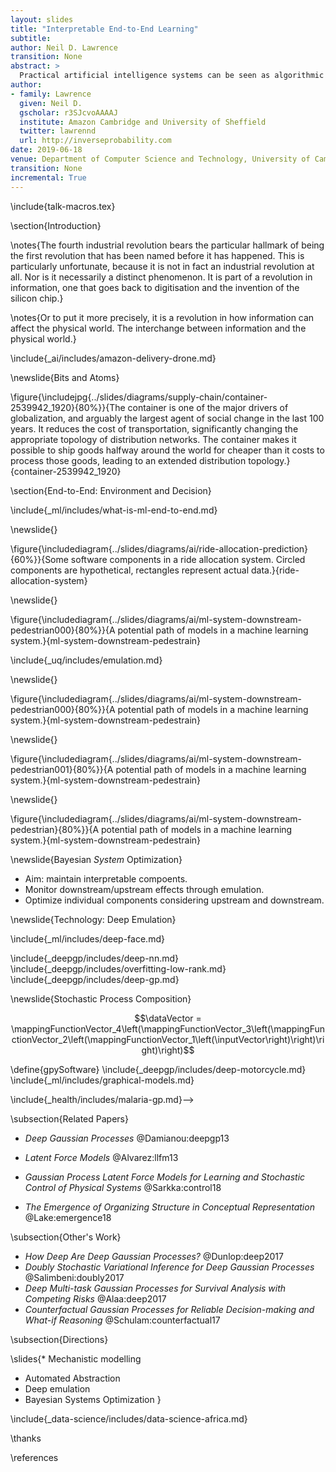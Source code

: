 ```yaml
---
layout: slides
title: "Interpretable End-to-End Learning"
subtitle: 
author: Neil D. Lawrence
transition: None
abstract: >
  Practical artificial intelligence systems can be seen as algorithmic decision makers. The fractal nature of decision making implies that this involves interacting systems of components where decisions are made multiple times across different time frames. This affects the decomposability of an artificial intelligence system. Classical systems design relies on decomposability for efficient maintenance and deployment of machine learning systems, in this talk we consider the challenges of optimizing and maintaining such systems.
author:
- family: Lawrence
  given: Neil D.
  gscholar: r3SJcvoAAAAJ
  institute: Amazon Cambridge and University of Sheffield
  twitter: lawrennd
  url: http://inverseprobability.com
date: 2019-06-18
venue: Department of Computer Science and Technology, University of Cambridge
transition: None
incremental: True
---
```


\include{talk-macros.tex}

\section{Introduction}

\notes{The fourth industrial revolution bears the particular hallmark of being the first revolution that has been named before it has happened. This is particularly unfortunate, because it is not in fact an industrial revolution at  all. Nor is it necessarily a distinct phenomenon. It is part of a revolution in information, one that goes back to digitisation and the invention of the silicon chip.}

\notes{Or to put it more precisely, it is a revolution in how information can affect the physical world. The interchange between information and the physical world.}

\include{_ai/includes/amazon-delivery-drone.md}

\newslide{Bits and Atoms}

\figure{\includejpg{../slides/diagrams/supply-chain/container-2539942_1920}{80%}}{The container is one of the major drivers of globalization, and arguably the largest agent of social change in the last 100 years. It reduces the cost of transportation, significantly changing the appropriate topology of distribution networks. The container makes it possible to ship goods halfway around the world for cheaper than it costs to process those goods, leading to an extended distribution topology.}{container-2539942_1920}

\section{End-to-End: Environment and Decision}

\include{_ml/includes/what-is-ml-end-to-end.md}

\newslide{}

\figure{\includediagram{../slides/diagrams/ai/ride-allocation-prediction}{60%}}{Some software components in a ride allocation system. Circled components are hypothetical, rectangles represent actual data.}{ride-allocation-system}

\newslide{}

\figure{\includediagram{../slides/diagrams/ai/ml-system-downstream-pedestrian000}{80%}}{A potential path of models in a machine learning system.}{ml-system-downstream-pedestrain}

\include{_uq/includes/emulation.md}

\newslide{}

\figure{\includediagram{../slides/diagrams/ai/ml-system-downstream-pedestrian000}{80%}}{A potential path of models in a machine learning system.}{ml-system-downstream-pedestrain}


\newslide{}

\figure{\includediagram{../slides/diagrams/ai/ml-system-downstream-pedestrian001}{80%}}{A potential path of models in a machine learning system.}{ml-system-downstream-pedestrain}

\newslide{}

\figure{\includediagram{../slides/diagrams/ai/ml-system-downstream-pedestrian}{80%}}{A potential path of models in a machine learning system.}{ml-system-downstream-pedestrain}

\newslide{Bayesian *System* Optimization}

* Aim: maintain interpretable compoents.
* Monitor downstream/upstream effects through emulation.
* Optimize individual components considering upstream and downstream.

\newslide{Technology: Deep Emulation}

\include{_ml/includes/deep-face.md}
<!--\include{_ml/includes/deep-learning-as-pinball.md}-->

\include{_deepgp/includes/deep-nn.md}
\include{_deepgp/includes/overfitting-low-rank.md}
\include{_deepgp/includes/deep-gp.md}

\newslide{Stochastic Process Composition}

$$\dataVector = \mappingFunctionVector_4\left(\mappingFunctionVector_3\left(\mappingFunctionVector_2\left(\mappingFunctionVector_1\left(\inputVector\right)\right)\right)\right)$$
<!--include{_ai/includes/ai-vs-data-science-2.md}-->

<!-- in this short overview, don't introduce GPy or the data-->
<!--\define{stepFunctionData} -->
\define{gpySoftware}
\include{_deepgp/includes/deep-motorcycle.md}
\include{_ml/includes/graphical-models.md}


\include{_health/includes/malaria-gp.md}-->

\subsection{Related Papers}

* *Deep Gaussian Processes*
    @Damianou:deepgp13

* *Latent Force Models*
  @Alvarez:llfm13

* *Gaussian Process Latent Force Models for Learning and Stochastic Control of Physical Systems*
  @Sarkka:control18

* *The Emergence of Organizing Structure in Conceptual Representation*
  @Lake:emergence18

\subsection{Other's Work}

* *How Deep Are Deep Gaussian Processes?*
  @Dunlop:deep2017
* *Doubly Stochastic Variational Inference for Deep Gaussian Processes*
  @Salimbeni:doubly2017
* *Deep Multi-task Gaussian Processes for Survival Analysis with Competing Risks*
  @Alaa:deep2017
* *Counterfactual Gaussian Processes for Reliable Decision-making and What-if Reasoning*
    @Schulam:counterfactual17



\subsection{Directions}

\slides{* Mechanistic modelling
* Automated Abstraction
* Deep emulation
* Bayesian Systems Optimization
}

\include{_data-science/includes/data-science-africa.md}

\thanks

\references
